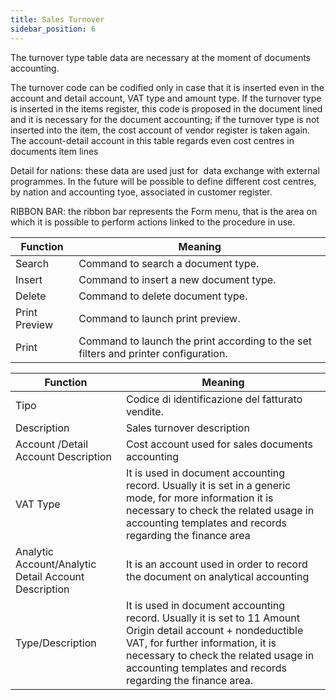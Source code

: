 ```yaml
---
title: Sales Turnover
sidebar_position: 6
---
```


The turnover type table data are necessary at the moment of documents accounting.

The turnover code can be codified only in case that it is inserted even in the account and detail account, VAT type and amount type. If the turnover type is inserted in the items register, this code is proposed in the document lined and it is necessary for the document accounting; if the turnover type is not inserted into the item, the cost account of vendor register is taken again. The account-detail account in this table regards even cost centres in documents item lines

Detail for nations: these data are used just for  data exchange with external programmes. In the future will be possible to define different cost centres, by nation and accounting tyoe, associated in customer register. 

RIBBON BAR: the ribbon bar represents the Form menu, that is the area on which it is possible to perform actions linked to the procedure in use. 



| Function | Meaning |
| --- | --- |
| Search | Command to search a document type. |
| Insert | Command to insert a new document type. |
| Delete | Command to delete document type. |
| Print Preview | Command to launch print preview. |
| Print | Command to launch the print according to the set filters and printer configuration. |



| Function | Meaning |
| --- | --- |
| Tipo | Codice di identificazione del fatturato vendite. |
| Description  | Sales turnover description |
| Account /Detail Account Description | Cost account used for sales documents accounting |
| VAT Type | It is used in document accounting record. Usually it is set in a generic mode, for more information it is necessary to check the related usage in accounting templates and records regarding the finance area |
| Analytic Account/Analytic Detail Account Description | It is an account used in order to record the document on analytical accounting |
| Type/Description | It is used in document accounting record. Usually it is set to 11 Amount Origin detail account + nondeductible VAT, for further information, it is necessary to check the related usage in accounting templates and records regarding the finance area. |






